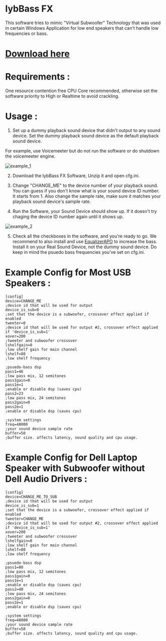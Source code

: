# lybBass FX

This software tries to mimic "Virtual Subwoofer" Technology that was used in certain Windows Application for low end speakers that can't handle low frequencies or bass.

# [Download here](https://lybsoft.github.io/bassfx_wasapi/release.zip)

# Requirements :

One resource contention free CPU Core recommended, otherwise set the software priority to High or Realtime to avoid crackling.

# Usage :

1. Set up a dummy playback sound device that didn't output to any sound device. Set the dummy playback sound device as the default playback sound device.

For example, use Voicemeeter but do not run the software or do shutdown the voicemeeter engine.

![example_1](https://lybsoft.github.io/bassfx_wasapi/usage1.PNG)

2. Download the lybBass FX Software, Unzip it and open cfg.ini.

3. Change "CHANGE_ME" to the device number of your playback sound. You can guess if you don't know what is your sound device ID number. It starts from 1. Also change the sample rate, make sure it matches your playback sound device's sample rate.

4. Run the Software, your Sound Device should show up. If it doesn't try chaging the device ID number again until it shows up.

![example_2](https://lybsoft.github.io/bassfx_wasapi/usage2.PNG)

5. Check all the checkboxes in the software, and you're ready to go. We recommend to also install and use [EqualizerAPO](https://sourceforge.net/projects/equalizerapo/) to increase the bass. Install it on your Real Sound Device, not the dummy sound device. Do keep in mind the psuedo bass frequencies you've set on cfg.ini.

# Example Config for Most USB Speakers :
~~~~~~~~
[config]
device=CHANGE_ME
;device id that will be used for output
device_is_sub=0
;set that the device is a subwoofer, crossover effect applied if enabled
tweeter=0
;device id that will be used for output #2, crossover effect applied if 'device_is_sub=1'
xover=200
;tweeter and subwoofer crossover
lshelfgain=0
;low shelf gain for main channel
lshelf=80
;low shelf frequency

;psuedo-bass dsp
pass1=46
;low pass mix, 12 semitones
pass1gain=0
pass1e=1
;enable or disable dsp (saves cpu)
pass2=23
;low pass mix, 24 semitones
pass2gain=0
pass2e=1
;enable or disable dsp (saves cpu)

;system settings
freq=48000
;your sound device sample rate
buffer=50
;buffer size. affects latency, sound quality and cpu usage.
~~~~~~~~

# Example Config for Dell Laptop Speaker with Subwoofer without Dell Audio Drivers :
~~~~~~~~
[config]
device=CHANGE_ME_TO_SUB
;device id that will be used for output
device_is_sub=1
;set that the device is a subwoofer, crossover effect applied if enabled
tweeter=CHANGE_ME
;device id that will be used for output #2, crossover effect applied if 'device_is_sub=1'
xover=200
;tweeter and subwoofer crossover
lshelfgain=0
;low shelf gain for main channel
lshelf=80
;low shelf frequency

;psuedo-bass dsp
pass1=80
;low pass mix, 12 semitones
pass1gain=0
pass1e=1
;enable or disable dsp (saves cpu)
pass2=40
;low pass mix, 24 semitones
pass2gain=0
pass2e=1
;enable or disable dsp (saves cpu)

;system settings
freq=48000
;your sound device sample rate
buffer=50
;buffer size. affects latency, sound quality and cpu usage.
~~~~~~~~

